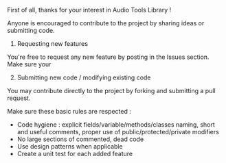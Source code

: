 First of all, thanks for your interest in Audio Tools Library !

Anyone is encouraged to contribute to the project by sharing ideas or submitting code.


1. Requesting new features

You're free to request any new feature by posting in the Issues section. Make sure your 


2. Submitting new code / modifying existing code

You may contribute directly to the project by forking and submitting a pull request.

Make sure these basic rules are respected :

  - Code hygiene : explicit fields/variable/methods/classes naming, short and useful comments, proper use of public/protected/private modifiers
  - No large sections of commented, dead code
  - Use design patterns when applicable
  - Create a unit test for each added feature
